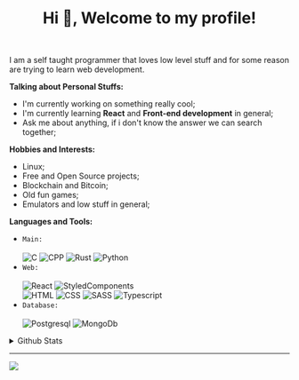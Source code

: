 <h1 align="center">Hi 👋, Welcome to my profile!</h1>
<br>

I am a self taught programmer that loves low level stuff and for some reason are trying to learn web development.


**Talking about Personal Stuffs:**
- I'm currently working on something really cool;
- I'm currently learning **React** and **Front-end development** in general;
- Ask me about anything, if i don't know the answer we can search together;

**Hobbies and Interests:**
- Linux;
- Free and Open Source projects;
- Blockchain and Bitcoin;
- Old fun games;
- Emulators and low stuff in general;

**Languages and Tools:**<br>
* `Main:`<br><br>
    ![C](https://img.shields.io/badge/C-00599C?style=for-the-badge&logo=c&logoColor=white)
    ![CPP](https://img.shields.io/badge/C%2B%2B-00599C?style=for-the-badge&logo=c%2B%2B&logoColor=white)
    ![Rust](https://img.shields.io/badge/Rust-000000?style=for-the-badge&logo=rust&logoColor=white)
    ![Python](https://img.shields.io/badge/Python-14354C?style=for-the-badge&logo=python&logoColor=white)
* `Web:`<br><br>
    ![React](https://img.shields.io/badge/React-20232A?style=for-the-badge&logo=react&logoColor=61DAFB)
    ![StyledComponents](https://img.shields.io/badge/styled--components-DB7093?style=for-the-badge&logo=styled-components&logoColor=white)<br>
    ![HTML](https://img.shields.io/badge/HTML5-E34F26?style=for-the-badge&logo=html5&logoColor=white)
    ![CSS](https://img.shields.io/badge/CSS3-1572B6?style=for-the-badge&logo=css3&logoColor=white)
    ![SASS](https://img.shields.io/badge/Sass-CC6699?style=for-the-badge&logo=sass&logoColor=white)
    ![Typescript](https://img.shields.io/badge/TypeScript-007ACC?style=for-the-badge&logo=typescript&logoColor=white)
* `Database:`<br><br>
    ![Postgresql](https://img.shields.io/badge/PostgreSQL-316192?style=for-the-badge&logo=postgresql&logoColor=white)
    ![MongoDb](https://img.shields.io/badge/MongoDB-4EA94B?style=for-the-badge&logo=mongodb&logoColor=white)

<details>
  <summary>Github Stats</summary>
<div>
  <a href="https://github.com/Matan18">
  <img height="180em" src="https://github-readme-stats-eight-theta.vercel.app/api?username=Garoze&show_icons=true&theme=tokyonight&include_all_commits=true&count_private=true"/>
  <img height="180em" src="https://github-readme-stats-eight-theta.vercel.app/api/top-langs/?username=Garoze&layout=compact&langs_count=8&theme=tokyonight"/>
<div>
</details>

---
<img src="https://imgur.com/rilHVxA.png"/>
